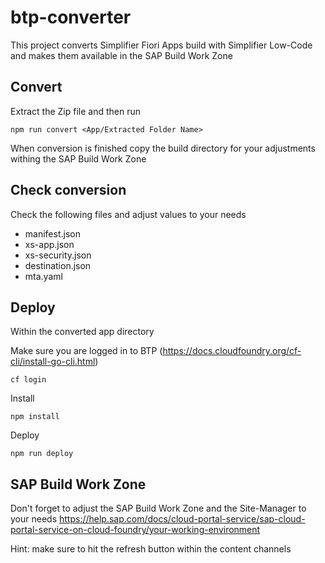 # btp-converter

This project converts Simplifier Fiori Apps build with Simplifier Low-Code and makes them available in the SAP Build Work Zone


## Convert

Extract the Zip file and then run

```
npm run convert <App/Extracted Folder Name>
```


When conversion is finished copy the build directory for your adjustments withing the SAP Build Work Zone 

## Check conversion

Check the following files and adjust values to your needs
- manifest.json
- xs-app.json
- xs-security.json
- destination.json
- mta.yaml

## Deploy
Within the converted app directory

Make sure you are logged in to BTP (https://docs.cloudfoundry.org/cf-cli/install-go-cli.html)

```
cf login
```

Install

```
npm install
```

Deploy

```
npm run deploy
```

## SAP Build Work Zone
Don't forget to adjust the SAP Build Work Zone and the Site-Manager to your needs
https://help.sap.com/docs/cloud-portal-service/sap-cloud-portal-service-on-cloud-foundry/your-working-environment

Hint: make sure to hit the refresh button within the content channels
